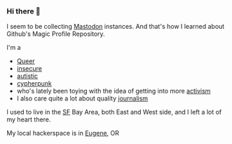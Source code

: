 ### Hi there 👋
I seem to be collecting <a rel="me" href="https://mastodon.social/@cmdrmoto">Mastodon</a> instances. And that's how I learned about Github's Magic Profile Repository.

I'm a
 * <a rel="me" href="https://tech.lgbt/@cmdrmoto">Queer</a>
 * <a rel="me" href="https://infosec.exchange/@cmdrmoto">insecure</a>
 * <a rel="me" href="https://neurodifferent.me/@Cmdrmoto">autistic</a> 
 * <a rel="me" href="https://cryptodon.chat/@cmdrmoto">cypherpunk</a> 
 * who's lately been toying with the idea of getting into more <a rel="me" href="https://kolektiva.social/@cmdrmoto">activism</a>
 * I also care quite a lot about quality <a rel="me" href="https://toad.social/@CmdrMoto">journalism</a>

I used to live in the <a rel="me" href="https://sfba.social/@cmdrmoto">SF</a> Bay Area, both East and West side, and I left a lot of my heart there.</a>

My local hackerspace is in <a rel="me" href="https://emeraldsocial.org/@Cmdrmoto">Eugene</a>, OR

